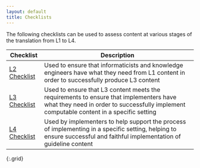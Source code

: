 ```yaml
---
layout: default
title: Checklists
---
```


The following checklists can be used to assess content at various stages of the translation from L1 to L4.

|Checklist|Description|
|--------------|----|
|[L2 Checklist](L2Checklist.html)|Used to ensure that informaticists and knowledge engineers have what they need from L1 content in order to successfully produce L3 content|
|[L3 Checklist](L3Checklist.html)|Used to ensure that L3 content meets the requirements to ensure that implementers have what they need in order to successfully implement computable content in a specific setting|
|[L4 Checklist](L4Checklist.html)|Used by implementers to help support the process of implementing in a specific setting, helping to ensure successful and faithful implementation of guideline content|
{:.grid}